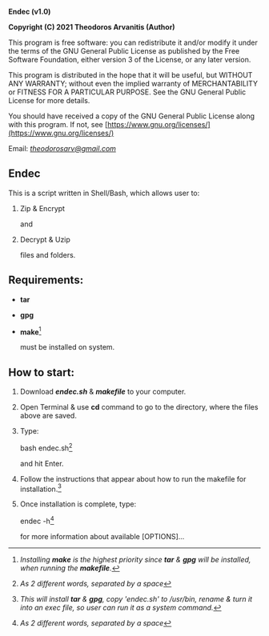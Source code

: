 **Endec (v1.0)**

**Copyright (C) 2021 Theodoros Arvanitis (Author)**

This program is free software: you can redistribute it and/or modify
it under the terms of the GNU General Public License as published by
the Free Software Foundation, either version 3 of the License, or
any later version.

This program is distributed in the hope that it will be useful,
but WITHOUT ANY WARRANTY; without even the implied warranty of
MERCHANTABILITY or FITNESS FOR A PARTICULAR PURPOSE.  See the
GNU General Public License for more details.

You should have received a copy of the GNU General Public License
along with this program.  If not, see [https://www.gnu.org/licenses/](https://www.gnu.org/licenses/)

Email: *theodorosarv@gmail.com*

## Endec ##

This is a script written in Shell/Bash, which allows user to:

1. Zip & Encrypt

   and

2. Decrypt & Uzip

   files and folders.

## Requirements:

- **tar**
- **gpg** 
- **make**[^3]

  must be installed on system.

## How to start:

1. Download ***endec.sh*** & ***makefile*** to your computer.

2. Open Terminal & use **cd** command to go to the directory, where the files above are saved.

3. Type: 

   bash endec.sh[^1]

   and hit Enter.

4. Follow the instructions that appear about how to run the makefile for installation.[^2]

5. Once installation is complete, type:

   endec -h[^1]

   for more information about available [OPTIONS]...

[^1]: *As 2 different words, separated by a space*

[^2]: *This will install **tar** & **gpg**, copy 'endec.sh' to /usr/bin, rename & turn it into an exec file, so user can run it as a system command.*

[^3]: *Installing ***make*** is the highest priority since ***tar*** & ***gpg*** will be installed, when running the ***makefile***.*
